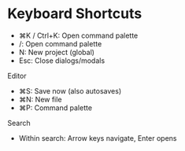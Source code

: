 # Keyboard Shortcuts

- ⌘K / Ctrl+K: Open command palette
- /: Open command palette
- N: New project (global)
- Esc: Close dialogs/modals

Editor
- ⌘S: Save now (also autosaves)
- ⌘N: New file
- ⌘P: Command palette

Search
- Within search: Arrow keys navigate, Enter opens

